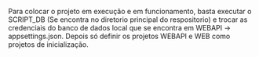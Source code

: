 Para colocar o projeto em execução e em funcionamento, basta executar o SCRIPT_DB (Se encontra no diretorio principal do respositorio) e trocar as credenciais do banco de dados local que se encontra em WEBAPI -> appsettings.json.
Depois só definir os projetos WEBAPI e WEB como projetos de inicialização.
